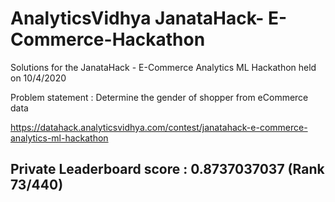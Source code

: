 # AnalyticsVidhya JanataHack- E-Commerce-Hackathon

Solutions for the JanataHack - E-Commerce Analytics ML Hackathon held on 10/4/2020

Problem statement :  Determine the gender of shopper from eCommerce data 

https://datahack.analyticsvidhya.com/contest/janatahack-e-commerce-analytics-ml-hackathon

## Private Leaderboard score : 0.8737037037 (Rank 73/440)
